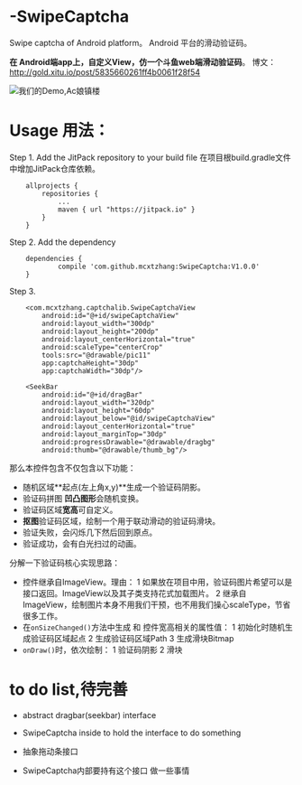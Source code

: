 # -SwipeCaptcha
Swipe captcha of Android platform。
Android 平台的滑动验证码。

**在 Android端app上，自定义View，仿一个斗鱼web端滑动验证码**。
博文：http://gold.xitu.io/post/5835660261ff4b0061f28f54

![我们的Demo,Ac娘镇楼](http://ac-mhke0kuv.clouddn.com/7fcb58653e358b9ec003.gif)

# Usage 用法：
Step 1. Add the JitPack repository to your build file
在项目根build.gradle文件中增加JitPack仓库依赖。
```
    allprojects {
		repositories {
			...
			maven { url "https://jitpack.io" }
		}
	}
```
Step 2. Add the dependency
```
    dependencies {
	        compile 'com.github.mcxtzhang:SwipeCaptcha:V1.0.0'
	}
```


Step 3. 
```
    <com.mcxtzhang.captchalib.SwipeCaptchaView
        android:id="@+id/swipeCaptchaView"
        android:layout_width="300dp"
        android:layout_height="200dp"
        android:layout_centerHorizontal="true"
        android:scaleType="centerCrop"
        tools:src="@drawable/pic11"
        app:captchaHeight="30dp"
        app:captchaWidth="30dp"/>

    <SeekBar
        android:id="@+id/dragBar"
        android:layout_width="320dp"
        android:layout_height="60dp"
        android:layout_below="@id/swipeCaptchaView"
        android:layout_centerHorizontal="true"
        android:layout_marginTop="30dp"
        android:progressDrawable="@drawable/dragbg"
        android:thumb="@drawable/thumb_bg"/>
```




那么本控件包含不仅包含以下功能：
* 随机区域**起点(左上角x,y)**生成一个验证码阴影。
* 验证码拼图 **凹凸图形**会随机变换。
* 验证码区域**宽高**可自定义。
* **抠图**验证码区域，绘制一个用于联动滑动的验证码滑块。
* 验证失败，会闪烁几下然后回到原点。
* 验证成功，会有白光扫过的动画。

分解一下验证码核心实现思路：
*  控件继承自ImageView。理由：
1 如果放在项目中用，验证码图片希望可以是接口返回。ImageView以及其子类支持花式加载图片。
2 继承自ImageView，绘制图片本身不用我们干预，也不用我们操心scaleType，节省很多工作。
* 在`onSizeChanged()`方法中生成 和 控件宽高相关的属性值：
1 初始化时随机生成验证码区域起点
2 生成验证码区域Path
3 生成滑块Bitmap
* `onDraw()`时，依次绘制：
1 验证码阴影
2 滑块

# to do list,待完善
* abstract dragbar(seekbar) interface
* SwipeCaptcha inside to hold the interface to do something

* 抽象拖动条接口
* SwipeCaptcha内部要持有这个接口 做一些事情
